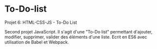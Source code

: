 # To-Do-list
Projet 6:  HTML-CSS-JS - To-Do List

Second projet JavaScript. Il s'agit d'une "To-Do list" permettant d'ajouter, modifier, supprimer, valider des éléments d'une liste. Ecrit en ES6 avec utilisation de Babel et Webpack.
